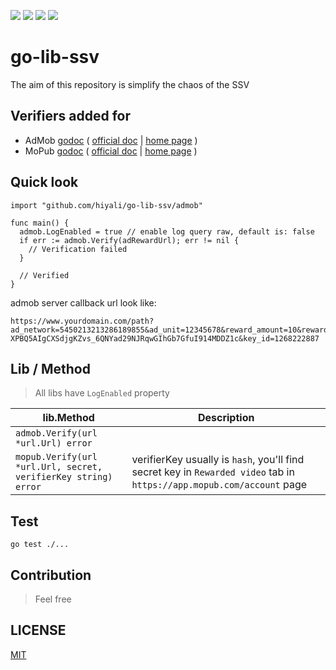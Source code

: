 [![](https://godoc.org/github.com/hiyali/go-lib-ssv?status.svg)](http://godoc.org/github.com/hiyali/go-lib-ssv)
[![](https://goreportcard.com/badge/github.com/hiyali/go-lib-ssv)](https://goreportcard.com/report/github.com/hiyali/go-lib-ssv)
[![](https://travis-ci.org/hiyali/go-lib-ssv.svg?branch=master)](https://travis-ci.org/hiyali/go-lib-ssv)
[![](https://img.shields.io/github/license/hiyali/go-lib-ssv)](https://opensource.org/licenses/MIT)
# go-lib-ssv
The aim of this repository is simplify the chaos of the SSV

## Verifiers added for

* AdMob [godoc](http://godoc.org/github.com/hiyali/go-lib-ssv/admob) ( [official doc](https://developers.google.com/admob/android/rewarded-video-ssv) | [home page](https://admob.google.com/home/) )
* MoPub [godoc](http://godoc.org/github.com/hiyali/go-lib-ssv/mopub) ( [official doc](https://developers.mopub.com/publishers/android/rewarded-video/#4-configure-the-callback-server) | [home page](https://app.mopub.com/) )

## Quick look

```golang
import "github.com/hiyali/go-lib-ssv/admob"

func main() {
  admob.LogEnabled = true // enable log query raw, default is: false
  if err := admob.Verify(adRewardUrl); err != nil {
    // Verification failed
  }

  // Verified
}
```

admob server callback url look like:
```
https://www.yourdomain.com/path?ad_network=5450213213286189855&ad_unit=12345678&reward_amount=10&reward_item=coins×tamp=1507770365237823&transaction_id=1234567890ABCDEF1234567890ABCDEF&user_id=1234567&signature=MEUCIQDGx44BZgQU6TU4iYEo1nyzh3NgDEvqNAUXlax-XPBQ5AIgCXSdjgKZvs_6QNYad29NJRqwGIhGb7GfuI914MDDZ1c&key_id=1268222887
```

## Lib / Method

> All libs have `LogEnabled` property

| lib.Method | Description |
| --- | --- |
| `admob.Verify(url *url.Url) error` | |
| `mopub.Verify(url *url.Url, secret, verifierKey string) error` | verifierKey usually is `hash`, you'll find secret key in `Rewarded video` tab in `https://app.mopub.com/account` page |

## Test
```
go test ./...
```

## Contribution
> Feel free

## LICENSE

[MIT](https://raw.githubusercontent.com/hiyali/go-lib-ssv/master/LICENSE)
